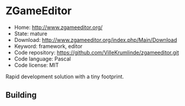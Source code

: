 # ZGameEditor

- Home: http://www.zgameeditor.org/
- State: mature
- Download: http://www.zgameeditor.org/index.php/Main/Download
- Keyword: framework, editor
- Code repository: https://github.com/VilleKrumlinde/zgameeditor.git
- Code language: Pascal
- Code license: MIT

Rapid development solution with a tiny footprint.

## Building
